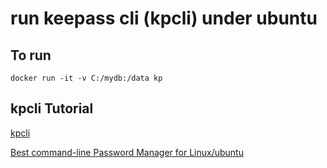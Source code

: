 # run keepass cli  (kpcli) under ubuntu

## To run

```
docker run -it -v C:/mydb:/data kp
```

## kpcli Tutorial

[kpcli](http://kpcli.sourceforge.net/)

[Best command-line Password Manager for Linux/ubuntu](https://www.techinfected.net/2016/05/kpcli-best-command-line-password-manager-ubuntu-linux-mint-debian.html)

